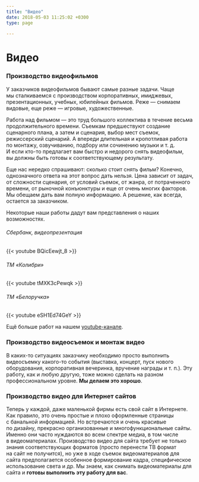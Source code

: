 ```yaml
---
title: "Видео"
date: 2018-05-03 11:25:02 +0300
type: page

---
```

# Видео

### Производство видеофильмов

У заказчиков видеофильмов бывают самые разные задачи. Чаще мы сталкиваемся с производством корпоративных, имиджевых, презентационных, учебных, юбилейных фильмов. Реже — снимаем видовые, еще реже — игровые, художественные.

Работа над фильмом — это труд большого коллектива в течение весьма продолжительного времени. Съемкам предшествуют создание сценарного плана, а затем и сценария, выбор мест съемок, режиссерский сценарий. А впереди длительная и кропотливая работа по монтажу, озвучиванию, подбору или сочинению музыки <nobr>и т. д.</nobr> И если <nobr>кто-то</nobr> предлагает вам быстро и недорого снять видеофильм, вы должны быть готовы к соответствующему результату.

Еще нас нередко спрашивают: сколько стоит снять фильм? Конечно, однозначного ответа на этот вопрос дать нельзя. Цена зависит от задач, от сложности сценария, от условий съемок, от жанра, от потраченного времени, от рыночной конъюнктуры и еще от очень многих факторов. Мы обещаем дать вам полную информацию. А решение, как всегда, остается за заказчиком.

Некоторые наши работы дадут вам представления о наших возможностях.

###### Сбербанк, видеопрезентация

{{< youtube BQicEewjt_8 >}}

###### ТМ «Колибри»

{{< youtube tMXK3cPewqk >}}

###### ТМ «Белоручка»

{{< youtube eSH1Ed74GeY >}}

Ещё больше работ на нашем [youtube-канале](https://www.youtube.com/user/OOODS2013/videos "Youtube-канал ООО «Деловое сотрудничество»").

### Производство видеосъемок и монтаж видео

В <nobr>каких-то</nobr> ситуациях заказчику необходимо просто выполнить видеосъемку <nobr>какого-то</nobr> события (выставка, концерт, пуск нового оборудования, корпоративная вечеринка, вручение награды <nobr>и т. п.</nobr>). Эту работу, как и любую другую, тоже можно сделать на разном профессиональном уровне. **Мы делаем это хорошо**.

### Производство видео для Интернет сайтов

Теперь у каждой, даже маленькой фирмы есть свой сайт в Интернете. Как правило, это очень простые и плохо оформленные страницы с банальной информацией. Но встречаются и очень красивые по дизайну, прекрасно организованные и многофункциональные сайты. Именно они часто нуждаются во всем спектре медиа, в том числе в видеоматериалах. Производство видео для сайта требует не только знания соответствующих форматов (просто перенести ТВ формат на сайт не получится), но уже в ходе съемок видеоматериалов для сайта предполагается особенное формирование кадра, специфическое использование света и др. Мы знаем, как снимать видеоматериалы для сайта и **готовы выполнить эту работу для вас**.